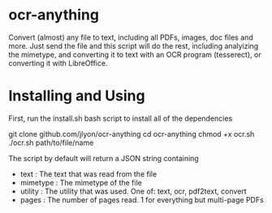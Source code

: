 ocr-anything
============

Convert (almost) any file to text, including all PDFs, images, doc files and more. 
Just send the file and this script will do the rest, including analyizing the mimetype,
and converting it to text with an OCR program (tesserect), or converting it with 
LibreOffice.


Installing and Using
====================
First, run the install.sh bash script to install all of the dependencies


 git clone github.com/jlyon/ocr-anything
 cd ocr-anything
 chmod +x ocr.sh
 ./ocr.sh path/to/file/name


The script by default will return a JSON string containing
 - text : The text that was read from the file
 - mimetype : The mimetype of the file
 - utility : The utility that was used. One of: text, ocr, pdf2text, convert
 - pages : The number of pages read. 1 for everything but multi-page PDFs

